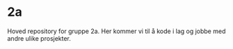 # 2a
Hoved repository for gruppe 2a. Her kommer vi til å kode i lag og jobbe med andre ulike prosjekter. 

